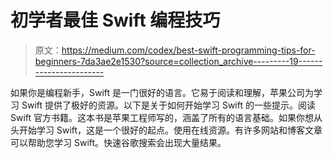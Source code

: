 # 初学者最佳 Swift 编程技巧

> 原文：<https://medium.com/codex/best-swift-programming-tips-for-beginners-7da3ae2e1530?source=collection_archive---------19----------------------->

如果你是编程新手，Swift 是一门很好的语言。它易于阅读和理解，苹果公司为学习 Swift 提供了极好的资源。以下是关于如何开始学习 Swift 的一些提示。阅读 Swift 官方书籍。这本书是苹果工程师写的，涵盖了所有的语言基础。如果你想从头开始学习 Swift，这是一个很好的起点。使用在线资源。有许多网站和博客文章可以帮助您学习 Swift。快速谷歌搜索会出现大量结果。